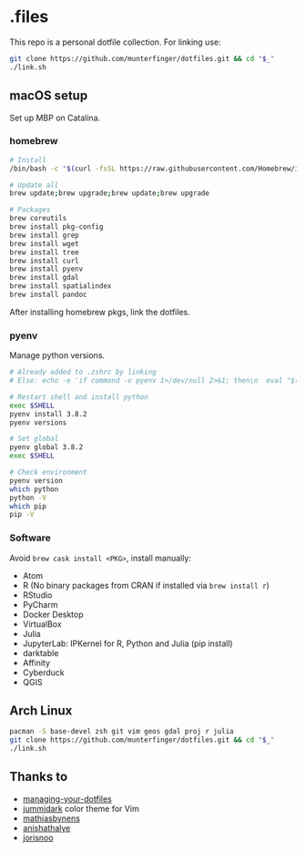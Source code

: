 # .files

This repo is a personal dotfile collection. For linking use:
``` bash
git clone https://github.com/munterfinger/dotfiles.git && cd "$_"
./link.sh
```

## macOS setup
Set up MBP on Catalina.

### homebrew

``` sh
# Install
/bin/bash -c "$(curl -fsSL https://raw.githubusercontent.com/Homebrew/install/master/install.sh)"

# Update all
brew update;brew upgrade;brew update;brew upgrade

# Packages
brew coreutils
brew install pkg-config
brew install grep
brew install wget
brew install tree
brew install curl
brew install pyenv
brew install gdal
brew install spatialindex
brew install pandoc
```

After installing homebrew pkgs, link the dotfiles.

### pyenv
Manage python versions.

``` bash
# Already added to .zshrc by linking
# Else: echo -e 'if command -v pyenv 1>/dev/null 2>&1; then\n  eval "$(pyenv init -)"\nfi' >> ~/.zshrc

# Restart shell and install python
exec $SHELL
pyenv install 3.8.2
pyenv versions

# Set global
pyenv global 3.8.2
exec $SHELL

# Check environment
pyenv version
which python
python -V
which pip
pip -V
```

### Software
Avoid `brew cask install <PKG>`, install manually:

* Atom
* R (No binary packages from CRAN if installed via `brew install r`)
* RStudio
* PyCharm
* Docker Desktop
* VirtualBox
* Julia
* JupyterLab: IPKernel for R, Python and Julia (pip install)
* darktable
* Affinity
* Cyberduck
* QGIS

## Arch Linux
```sh
pacman -S base-devel zsh git vim geos gdal proj r julia
git clone https://github.com/munterfinger/dotfiles.git && cd "$_"
./link.sh
```

## Thanks to

* [managing-your-dotfiles](https://www.anishathalye.com/2014/08/03/managing-your-dotfiles/)
* [jummidark](https://github.com/jcherven/jummidark.vim) color theme for Vim
* [mathiasbynens](https://github.com/mathiasbynens/dotfiles)
* [anishathalye](https://github.com/anishathalye/dotfiles)
* [jorisnoo](https://github.com/jorisnoo/dotfiles)
